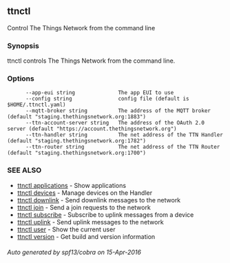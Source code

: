 ## ttnctl

Control The Things Network from the command line

### Synopsis


ttnctl controls The Things Network from the command line.

### Options

```
      --app-eui string              The app EUI to use
      --config string               config file (default is $HOME/.ttnctl.yaml)
      --mqtt-broker string          The address of the MQTT broker (default "staging.thethingsnetwork.org:1883")
      --ttn-account-server string   The address of the OAuth 2.0 server (default "https://account.thethingsnetwork.org")
      --ttn-handler string          The net address of the TTN Handler (default "staging.thethingsnetwork.org:1782")
      --ttn-router string           The net address of the TTN Router (default "staging.thethingsnetwork.org:1700")
```

### SEE ALSO
* [ttnctl applications](ttnctl_applications)	 - Show applications
* [ttnctl devices](ttnctl_devices)	 - Manage devices on the Handler
* [ttnctl downlink](ttnctl_downlink)	 - Send downlink messages to the network
* [ttnctl join](ttnctl_join)	 - Send a join requests to the network
* [ttnctl subscribe](ttnctl_subscribe)	 - Subscribe to uplink messages from a device
* [ttnctl uplink](ttnctl_uplink)	 - Send uplink messages to the network
* [ttnctl user](ttnctl_user)	 - Show the current user
* [ttnctl version](ttnctl_version)	 - Get build and version information

###### Auto generated by spf13/cobra on 15-Apr-2016

